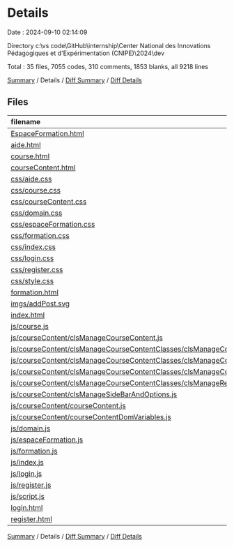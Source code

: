 # Details

Date : 2024-09-10 02:14:09

Directory c:\\vs code\\GitHub\\internship\\Center National des Innovations Pédagogiques et d'Expérimentation (CNIPE)\\2024\\dev

Total : 35 files,  7055 codes, 310 comments, 1853 blanks, all 9218 lines

[Summary](results.md) / Details / [Diff Summary](diff.md) / [Diff Details](diff-details.md)

## Files
| filename | language | code | comment | blank | total |
| :--- | :--- | ---: | ---: | ---: | ---: |
| [EspaceFormation.html](/EspaceFormation.html) | HTML | 148 | 29 | 19 | 196 |
| [aide.html](/aide.html) | HTML | 159 | 6 | 24 | 189 |
| [course.html](/course.html) | HTML | 216 | 3 | 18 | 237 |
| [courseContent.html](/courseContent.html) | HTML | 443 | 115 | 39 | 597 |
| [css/aide.css](/css/aide.css) | CSS | 286 | 11 | 86 | 383 |
| [css/course.css](/css/course.css) | CSS | 211 | 3 | 109 | 323 |
| [css/courseContent.css](/css/courseContent.css) | CSS | 989 | 7 | 449 | 1,445 |
| [css/domain.css](/css/domain.css) | CSS | 351 | 5 | 139 | 495 |
| [css/espaceFormation.css](/css/espaceFormation.css) | CSS | 118 | 6 | 42 | 166 |
| [css/formation.css](/css/formation.css) | CSS | 137 | 0 | 35 | 172 |
| [css/index.css](/css/index.css) | CSS | 195 | 2 | 59 | 256 |
| [css/login.css](/css/login.css) | CSS | 6 | 0 | 2 | 8 |
| [css/register.css](/css/register.css) | CSS | 17 | 1 | 4 | 22 |
| [css/style.css](/css/style.css) | CSS | 554 | 12 | 176 | 742 |
| [formation.html](/formation.html) | HTML | 154 | 6 | 23 | 183 |
| [imgs/addPost.svg](/imgs/addPost.svg) | XML | 7 | 0 | 1 | 8 |
| [index.html](/index.html) | HTML | 134 | 4 | 14 | 152 |
| [js/course.js](/js/course.js) | JavaScript | 179 | 3 | 37 | 219 |
| [js/courseContent/clsManageCourseContent.js](/js/courseContent/clsManageCourseContent.js) | JavaScript | 47 | 0 | 13 | 60 |
| [js/courseContent/clsManageCourseContentClasses/clsManageCourseContentAddDelete.js](/js/courseContent/clsManageCourseContentClasses/clsManageCourseContentAddDelete.js) | JavaScript | 246 | 22 | 54 | 322 |
| [js/courseContent/clsManageCourseContentClasses/clsManageCourseContentEdit.js](/js/courseContent/clsManageCourseContentClasses/clsManageCourseContentEdit.js) | JavaScript | 235 | 8 | 58 | 301 |
| [js/courseContent/clsManageCourseContentClasses/clsManageCourseContentSwitch.js](/js/courseContent/clsManageCourseContentClasses/clsManageCourseContentSwitch.js) | JavaScript | 175 | 5 | 32 | 212 |
| [js/courseContent/clsManageCourseContentClasses/clsManageRenderCourseContent.js](/js/courseContent/clsManageCourseContentClasses/clsManageRenderCourseContent.js) | JavaScript | 130 | 1 | 23 | 154 |
| [js/courseContent/clsManageSideBarAndOptions.js](/js/courseContent/clsManageSideBarAndOptions.js) | JavaScript | 149 | 3 | 29 | 181 |
| [js/courseContent/courseContent.js](/js/courseContent/courseContent.js) | JavaScript | 19 | 0 | 7 | 26 |
| [js/courseContent/courseContentDomVariables.js](/js/courseContent/courseContentDomVariables.js) | JavaScript | 1 | 0 | 0 | 1 |
| [js/domain.js](/js/domain.js) | JavaScript | 52 | 0 | 7 | 59 |
| [js/espaceFormation.js](/js/espaceFormation.js) | JavaScript | 412 | 8 | 86 | 506 |
| [js/formation.js](/js/formation.js) | JavaScript | 641 | 11 | 144 | 796 |
| [js/index.js](/js/index.js) | JavaScript | 23 | 2 | 8 | 33 |
| [js/login.js](/js/login.js) | JavaScript | 59 | 5 | 21 | 85 |
| [js/register.js](/js/register.js) | JavaScript | 106 | 6 | 22 | 134 |
| [js/script.js](/js/script.js) | JavaScript | 361 | 22 | 58 | 441 |
| [login.html](/login.html) | HTML | 37 | 2 | 7 | 46 |
| [register.html](/register.html) | HTML | 58 | 2 | 8 | 68 |

[Summary](results.md) / Details / [Diff Summary](diff.md) / [Diff Details](diff-details.md)